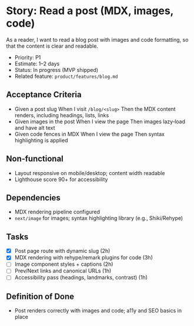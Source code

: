 # Story: Read a post (MDX, images, code)

As a reader, I want to read a blog post with images and code formatting, so that the content is clear and readable.

- Priority: P1
- Estimate: 1–2 days
- Status: In progress (MVP shipped)
- Related feature: `product/features/blog.md`

## Acceptance Criteria

- Given a post slug When I visit `/blog/<slug>` Then the MDX content renders, including headings, lists, links
- Given images in the post When I view the page Then images lazy‑load and have alt text
- Given code fences in MDX When I view the page Then syntax highlighting is applied

## Non‑functional

- Layout responsive on mobile/desktop; content width readable
- Lighthouse score 90+ for accessibility

## Dependencies

- MDX rendering pipeline configured
- `next/image` for images; syntax highlighting library (e.g., Shiki/Rehype)

## Tasks

- [x] Post page route with dynamic slug (2h)
- [x] MDX rendering with rehype/remark plugins for code (3h)
- [ ] Image component styles + captions (2h)
- [ ] Prev/Next links and canonical URLs (1h)
- [ ] Accessibility pass (headings, landmarks, contrast) (1h)

## Definition of Done

- Post renders correctly with images and code; a11y and SEO basics in place
